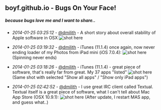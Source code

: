 
## boyf.github.io - Bugs On Your Face!

##### because bugs love me and I want to share..


* *2014-01-25 03:25:12* - [@dmilith](https://twitter.com/dmilith) - A short story about overall stability of Apple software in OSX ![shot here](http://s.verknowsys.com/2da5b6fd06337dd0af52d3f371a1058669fab0ea.png)

* *2014-01-25 03:19:32* - [@dmilith](https://twitter.com/dmilith) - iTunes (11.1.4) once again, now never ending loader of my Photos from iPad mini (iOS 7.0.4): ![shot here](http://s.verknowsys.com/969615c28e9d0ea1f89f235eeed7681a2d0f8c0c.png) (Spinning never ends)

* *2014-01-25 03:18:26* - [@dmilith](https://twitter.com/dmilith) - iTunes (11.1.4) - great piece of software, that's really far from great. My 37 apps "listed" ![shot here](http://s.verknowsys.com/5d8507bf8ad13d22c3db2874006a6e26fa8bcf38.png) (Same shot with selected "Show all apps" / "Show only iPad apps")

* *2014-01-25 02:42:52* - [@dmilith](https://twitter.com/dmilith) - I use great IRC client called Textual. Textual itself is a great piece of software, what I can't tell about Mac App Store (OSX 10.9.1): ![shot here](http://s.verknowsys.com/5e02b6798fc10b846c558d52641d3b2296f95036.png) (After update, I restart MAS app, and guess what..)

